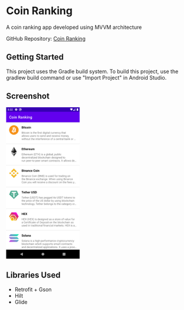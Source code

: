 # Coin Ranking

A coin ranking app developed using MVVM architecture

GitHub Repository: [Coin Ranking](https://github.com/nicenicegame/CoinRanking)

## Getting Started

This project uses the Gradle build system. To build this project, use the gradlew build command or use "Import Project" in Android Studio.

## Screenshot

<img src="screenshot/coin_ranking_image.png" alt="Coin Ranking App" width="200" />

## Libraries Used

- Retrofit + Gson
- Hilt
- Glide